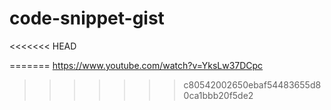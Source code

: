 # code-snippet-gist

<<<<<<< HEAD

=======
https://www.youtube.com/watch?v=YksLw37DCpc
>>>>>>> c80542002650ebaf54483655d80ca1bbb20f5de2
